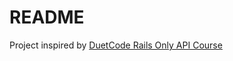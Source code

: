 # README

Project inspired by [DuetCode Rails Only API Course](https://duetcode.io/rails-api-only-course/)
